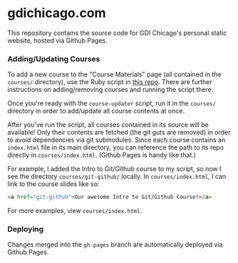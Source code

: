 # gdichicago.com
This repository contains the source code for GDI Chicago's personal static website, hosted via Github Pages.

### Adding/Updating Courses
To add a new course to the "Course Materials" page (all contained in the `courses/` directory), use the Ruby script in [this repo](https://github.com/gdichicago/course-updater). There are further instructions on adding/removing courses and running the script there.

Once you're ready with the `course-updater` script, run it in the `courses/` directory in order to add/update all course contents at once.

After you've run the script, all courses contained in its source will be available! Only their contents are fetched (the git guts are removed) in order to avoid dependencies via git submodules. Since each course contains an `index.html` file in its main directory, you can reference the path to its repo directly in `courses/index.html`. (Github Pages is handy like that.)

For example, I added the Intro to Git/Github course to my script, so now I see the directory `courses/git-github/` locally. In `courses/index.html`, I can link to the course slides like so:

```html
<a href="git-github">Our awesome Intro to Git/Github Course!</a>
```
For more examples, view `courses/index.html`.

### Deploying
Changes merged into the `gh-pages` branch are automatically deployed via Github Pages.
